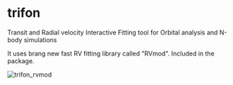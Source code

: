 # trifon
Transit and Radial velocity Interactive Fitting tool for Orbital analysis and N-body simulations

It uses brang new fast RV fitting library called "RVmod". Included in the package.

![trifon_rvmod](https://user-images.githubusercontent.com/44244057/47589870-ccc4a400-d96a-11e8-8de0-3ea3ceed1a37.jpg)

